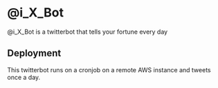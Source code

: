 # @i_X_Bot
@i_X_Bot is a twitterbot that tells your fortune every day 
  
## Deployment
This twitterbot runs on a cronjob on a remote AWS instance and tweets once a day.
